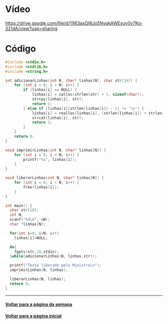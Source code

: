 # Vídeo
https://drive.google.com/file/d/11l63asQWJo5NyqkAWExuy0v7Kq-321dA/view?usp=sharing

# Código
```c
#include <stdio.h>
#include <stdlib.h>
#include <string.h>

int adicionarLinhas(int N, char* linhas[N], char str[10]) {
    for (int i = 0; i < N; i++) {
        if (linhas[i] == NULL) {
            linhas[i] = calloc(strlen(str) + 1, sizeof(char));
            strcpy(linhas[i], str);
            return 1;
        } else if (linhas[i][strlen(linhas[i]) - 1] != '\n') {
            linhas[i] = realloc(linhas[i], (strlen(linhas[i]) + strlen(str) + 1) * sizeof(char));
            strcat(linhas[i], str);
            return 1;
        }
    }
    return 0;
}

void imprimirLinhas(int N, char* linhas[N]) {
    for (int i = 0; i < N; i++) {
        printf("%s", linhas[i]);
    }
}

void liberarLinhas(int N, char* linhas[N]) {
    for (int i = 0; i < N; i++) {
        free(linhas[i]);
    }
}

int main() {
  char str[10];
  int N;
  scanf("%d\n", &N);
  char *linhas[N];

  for(int i=0; i<N; i++)
    linhas[i]=NULL;

  do{
    fgets(str,10,stdin);
  }while(adicionarLinhas(N, linhas,str));

  printf("Texto liberado pelo Ministro\n");
  imprimirLinhas(N, linhas);

  liberarLinhas(N, linhas);
  return 0;
}
```

---
#### [Voltar para a página da semana](README.md)
#### [Voltar para a página inicial](https://github.com/bti-ufrn/monitoria-itp)
